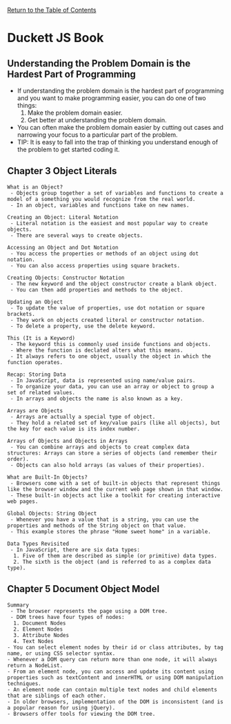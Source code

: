 [Return to the Table of Contents](README.md)

# Duckett JS Book
   ## Understanding the Problem Domain is the Hardest Part of Programming
   - If understanding the problem domain is the hardest part of programming and you want to make programming easier, you can do one of two things:
      1. Make the problem domain easier.
      2. Get better at understanding the problem domain.
   - You can often make the problem domain easier by cutting out cases and narrowing your focus to a particular part of the problem.
   - TIP: It is easy to fall into the trap of thinking you understand enough of the problem to get started coding it.

   ## Chapter 3 Object Literals
    What is an Object?
     - Objects group together a set of variables and functions to create a model of a something you would recognize from the real world.
     - In an object, variables and functions take on new names.

    Creating an Object: Literal Notation
     - Literal notation is the easiest and most popular way to create objects.
     - There are several ways to create objects.   

    Accessing an Object and Dot Notation
     - You access the properties or methods of an object using dot notation.
     - You can also access properties using square brackets.
   
    Creating Objects: Constructor Notation
     - The new keyword and the object constructor create a blank object.
     - You can then add properties and methods to the object.

    Updating an Object
     - To update the value of properties, use dot notation or square brackets.
     - They work on objects created literal or constructor notation.
     - To delete a property, use the delete keyword.

    This (It is a Keyword)
     - The keyword this is commonly used inside functions and objects.
     - Where the function is declated alters what this means.
     - It always refers to one object, usually the object in which the function operates.

    Recap: Storing Data
     - In JavaScript, data is represented using name/value pairs.
     - To organize your data, you can use an array or object to group a set of related values.
     - In arrays and objects the name is also known as a key.

    Arrays are Objects
     - Arrays are actually a special type of object.
     - They hold a related set of key/value pairs (like all objects), but the key for each value is its index number.
   
    Arrays of Objects and Objects in Arrays
     - You can combine arrays and objects to creat complex data structures: Arrays can store a series of objects (and remember their order).
     - Objects can also hold arrays (as values of their properties).

    What are Built-In Objects?
     - Browsers come with a set of built-in objects that represent things like the browser window and the current web page shown in that window.
     - These built-in objects act like a toolkit for creating interactive web pages.

    Global Objects: String Object
     - Whenever you have a value that is a string, you can use the properties and methods of the String object on that value.
     - This example stores the phrase "Home sweet home" in a variable.

    Data Types Revisited
     - In JavaScript, there are six data types: 
      1. Five of them are described as simple (or primitive) data types.
      2. The sixth is the object (and is referred to as a complex data type).

   ## Chapter 5 Document Object Model 
    Summary
     - The browser represents the page using a DOM tree.
     - DOM trees have four types of nodes:
      1. Document Nodes
      2. Element Nodes
      3. Attribute Nodes
      4. Text Nodes
    - You can select element nodes by their id or class attributes, by tag name, or using CSS selector syntax. 
    - Whenever a DOM query can return more than one node, it will always return a NodeList.
    - From an element node, you can access and update its content using properties such as textContent and innerHTML or using DOM manipulation techniques.
    - An element node can contain multiple text nodes and child elements that are siblings of each other.
    - In older browsers, implementation of the DOM is inconsistent (and is a popular reason for using jQuery).
    - Browsers offer tools for viewing the DOM tree.